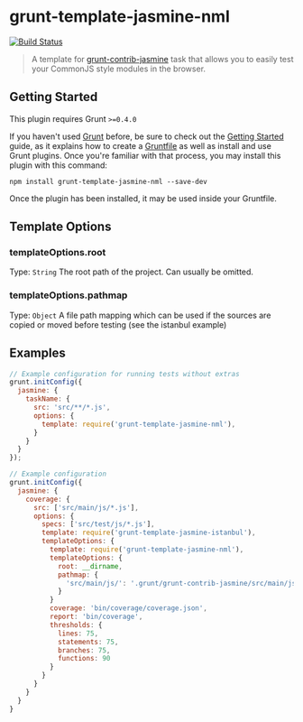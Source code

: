 # grunt-template-jasmine-nml
[![Build Status](https://travis-ci.org/michbuett/grunt-template-jasmine-nml.svg?branch=master)](https://travis-ci.org/michbuett/grunt-template-jasmine-nml)

> A template for [grunt-contrib-jasmine](https://github.com/gruntjs/grunt-contrib-jasmine) task that allows you to easily test your CommonJS style modules in the browser.

## Getting Started
This plugin requires Grunt `>=0.4.0`

If you haven't used [Grunt](http://gruntjs.com/) before, be sure to check out the [Getting Started](http://gruntjs.com/getting-started) guide, as it explains how to create a [Gruntfile](http://gruntjs.com/sample-gruntfile) as well as install and use Grunt plugins. Once you're familiar with that process, you may install this plugin with this command:

```shell
npm install grunt-template-jasmine-nml --save-dev
```

Once the plugin has been installed, it may be used inside your Gruntfile.

## Template Options

### templateOptions.root
Type: `String`
The root path of the project. Can usually be omitted.

### templateOptions.pathmap
Type: `Object`
A file path mapping which can be used if the sources are copied or moved before testing (see the istanbul example)

## Examples

```js
// Example configuration for running tests without extras
grunt.initConfig({
  jasmine: {
    taskName: {
      src: 'src/**/*.js',
      options: {
        template: require('grunt-template-jasmine-nml'),
      }
    }
  }
});
```

```js
// Example configuration
grunt.initConfig({
  jasmine: {
    coverage: {
      src: ['src/main/js/*.js'],
      options: {
        specs: ['src/test/js/*.js'],
        template: require('grunt-template-jasmine-istanbul'),
        templateOptions: {
          template: require('grunt-template-jasmine-nml'),
          templateOptions: {
            root: __dirname,
            pathmap: {
              'src/main/js/': '.grunt/grunt-contrib-jasmine/src/main/js/',
            }
          }
          coverage: 'bin/coverage/coverage.json',
          report: 'bin/coverage',
          thresholds: {
            lines: 75,
            statements: 75,
            branches: 75,
            functions: 90
          }
        }
      }
    }
  }
}
```
